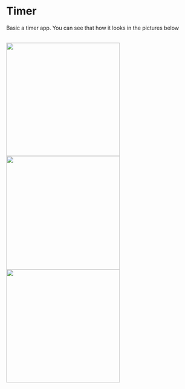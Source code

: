 # Timer

Basic a timer app. You can see that how it looks in the pictures below

<br />
<img src="https://github.com/melihhtasci/timer\doc_images\ss-1.jpeg?raw=true" width="300" />
<br />
<img src="https://github.com/melihhtasci/timer\doc_images\ss-1.jpeg?raw=true"  width="300" />
<br />
<img src="https://github.com/melihhtasci/timer\doc_images\ss-1.jpeg?raw=true" width="300" />